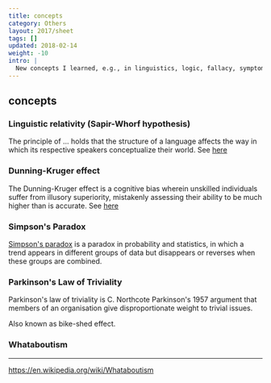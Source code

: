 ```yaml
---
title: concepts
category: Others
layout: 2017/sheet
tags: []
updated: 2018-02-14
weight: -10
intro: |
  New concepts I learned, e.g., in linguistics, logic, fallacy, symptoms, ideas, etc
---
```


concepts
--------

### Linguistic relativity (Sapir-Whorf hypothesis)

The principle of ... holds that the structure of a language affects the way in which its respective speakers conceptualize their world. See [here](http://en.wikipedia.org/wiki/Linguistic_relativity)

### Dunning-Kruger effect

The Dunning-Kruger effect is a cognitive bias wherein unskilled individuals suffer from illusory superiority, mistakenly assessing their ability to be much higher than is accurate. See [here](http://en.wikipedia.org/wiki/Dunning%E2%80%93Kruger_effect)

### Simpson's Paradox

[Simpson's paradox](https://en.wikipedia.org/wiki/Simpson%27s_paradox) is a paradox in probability and statistics, in which a trend appears in different groups of data but disappears or reverses when these groups are combined.

### Parkinson's Law of Triviality

Parkinson's law of triviality is C. Northcote Parkinson's 1957 argument that members of an organisation give disproportionate weight to trivial issues.

Also known as bike-shed effect.

### Whataboutism
------------
https://en.wikipedia.org/wiki/Whataboutism
